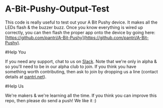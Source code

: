 # A-Bit-Pushy-Output-Test
This code is really useful to test out your A Bit Pushy device.  It makes all the LEDs flash & the buzzer buzz.  Once you know everything is wired up correctly, you can then flash the proper app onto the device by going here: [https://github.com/pantri/A-Bit-Pushy](https://github.com/pantri/A-Bit-Pushy).

#Help You

If you need any support, chat to us on [Slack](https://pantri-developers.slack.com/join/shared_invite/enQtMzQ2MTQ2NjI5Mzk3LWE1NDc5OGQ1MDBhNWJhMDE5NTFjNzU1YThmOWJjZThiZGQzNjc5NWY4YWQ5YjFkNWY3NjljZGI4MmE4NTM3NmE).  Note that we're only in alpha & so you'll need to be in our alpha club to join.  If you think you have something worth contributing, then ask to join by dropping us a line (contact details at [pantri.net](http://www.pantri.net)).

#Help Us

We're makers & we're learning all the time.  If you think you can improve this repo, then please do send a push! We like it :)
